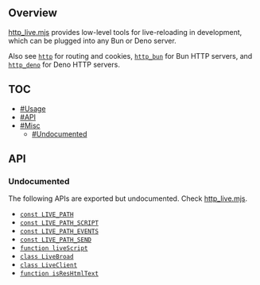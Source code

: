## Overview

[http_live.mjs](../http_live.mjs) provides low-level tools for live-reloading in development, which can be plugged into any Bun or Deno server.

Also see [`http`](http_readme.md) for routing and cookies, [`http_bun`](http_bun_readme.md) for Bun HTTP servers, and [`http_deno`](http_deno_readme.md) for Deno HTTP servers.

## TOC

* [#Usage](#usage)
* [#API](#api)
* [#Misc](#misc)
  * [#Undocumented](#undocumented)

## API

### Undocumented

The following APIs are exported but undocumented. Check [http_live.mjs](../http_live.mjs).

  * [`const LIVE_PATH`](../http_live.mjs#L14)
  * [`const LIVE_PATH_SCRIPT`](../http_live.mjs#L15)
  * [`const LIVE_PATH_EVENTS`](../http_live.mjs#L16)
  * [`const LIVE_PATH_SEND`](../http_live.mjs#L17)
  * [`function liveScript`](../http_live.mjs#L21)
  * [`class LiveBroad`](../http_live.mjs#L25)
  * [`class LiveClient`](../http_live.mjs#L59)
  * [`function isResHtmlText`](../http_live.mjs#L119)
